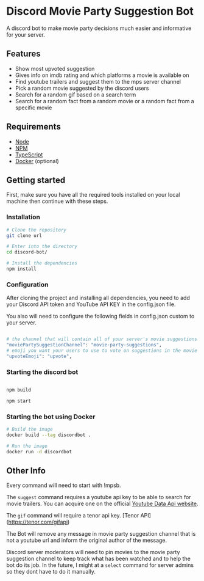 # Discord Movie Party Suggestion Bot

A discord bot to make movie party decisions much easier and informative for your server.

## Features

- Show most upvoted suggestion
- Gives info on imdb rating and which platforms a movie is available on
- Find youtube trailers and suggest them to the mps server channel
- Pick a random movie suggested by the discord users
- Search for a random gif based on a search term
- Search for a random fact from a random movie or a random fact from a specific movie

## Requirements

- [Node](https://nodejs.org/en/)
- [NPM](https://www.npmjs.com/)
- [TypeScript](https://www.typescriptlang.org/)
- [Docker](https://www.docker.com/) (optional)

## Getting started

First, make sure you have all the required tools installed on your local machine then continue with these steps.

### Installation

```bash
# Clone the repository
git clone url

# Enter into the directory
cd discord-bot/

# Install the dependencies
npm install
```
### Configuration

After cloning the project and installing all dependencies, you need to add your Discord API token and YouTube API KEY in the config.json file.

You also will need to configure the following fields in config.json custom to your server.

```bash

# the channel that will contain all of your server's movie suggestions and only suggestions.
"moviePartySuggestionChannel": "movie-party-suggestions",
# emoji you want your users to use to vote on suggestions in the movie suggestion channel
"upvoteEmoji": "upvote",
```

### Starting the discord bot

```bash

npm build

npm start
```

### Starting the bot using Docker

```bash
# Build the image
docker build --tag discordbot .

# Run the image
docker run -d discordbot
```

## Other Info

Every command will need to start with !mpsb.

The `suggest` command requires a youtube api key to be able to search for movie trailers. You can acquire one on the official [Youtube Data Api website](https://developers.google.com/youtube/v3).

The `gif` command will require a tenor api key. [Tenor API] (https://tenor.com/gifapi)

The Bot will remove any message in movie party suggestion channel that is not a youtube url and inform the original author of the message.

Discord server moderators will need to pin movies to the movie party suggestion channel to keep track what has been watched and to help the bot do its job. In the future, I might at a `select` command for server admins so they dont have to do it manually.